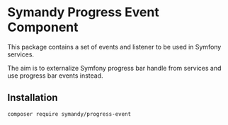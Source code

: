 # Symandy Progress Event Component

This package contains a set of events and listener to be used in Symfony services.

The aim is to externalize Symfony progress bar handle from services and use progress bar events instead.

## Installation

```shell
composer require symandy/progress-event
```
